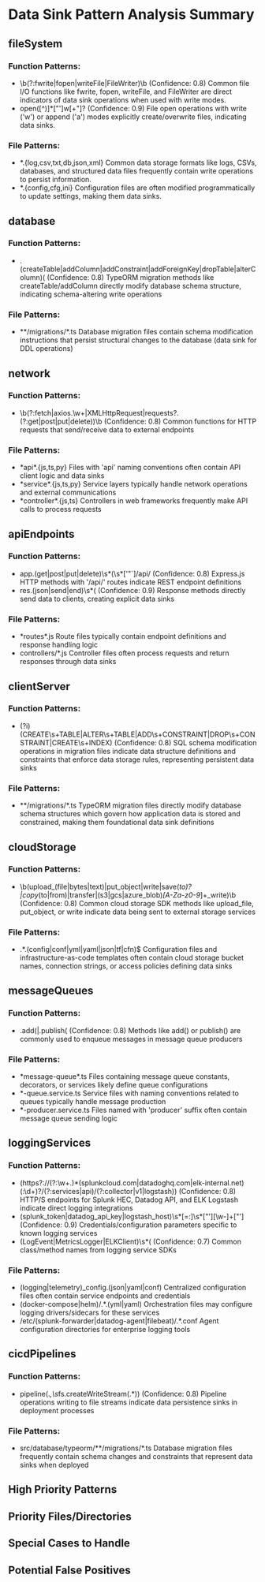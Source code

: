 # Data Sink Pattern Analysis Summary


## fileSystem

### Function Patterns:
- \b(?:fwrite|fopen|writeFile|FileWriter)\b (Confidence: 0.8)
  Common file I/O functions like fwrite, fopen, writeFile, and FileWriter are direct indicators of data sink operations when used with write modes.
- open\([^)]*["']w[+"]? (Confidence: 0.9)
  File open operations with write ('w') or append ('a') modes explicitly create/overwrite files, indicating data sinks.

### File Patterns:
- \*\.\{log,csv,txt,db,json,xml\}
  Common data storage formats like logs, CSVs, databases, and structured data files frequently contain write operations to persist information.
- \*\.\{config,cfg,ini\}
  Configuration files are often modified programmatically to update settings, making them data sinks.

## database

### Function Patterns:
- \.(createTable|addColumn|addConstraint|addForeignKey|dropTable|alterColumn)\( (Confidence: 0.8)
  TypeORM migration methods like createTable/addColumn directly modify database schema structure, indicating schema-altering write operations

### File Patterns:
- \*\*/migrations/\*\.ts
  Database migration files contain schema modification instructions that persist structural changes to the database (data sink for DDL operations)

## network

### Function Patterns:
- \b(?:fetch|axios\.\w+|XMLHttpRequest|requests?\.(?:get|post|put|delete))\b (Confidence: 0.8)
  Common functions for HTTP requests that send/receive data to external endpoints

### File Patterns:
- \*api\*\.\{js,ts,py\}
  Files with 'api' naming conventions often contain API client logic and data sinks
- \*service\*\.\{js,ts,py\}
  Service layers typically handle network operations and external communications
- \*controller\*\.\{js,ts\}
  Controllers in web frameworks frequently make API calls to process requests

## apiEndpoints

### Function Patterns:
- app\.(get|post|put|delete)\s*\(\s*['"`]/api/ (Confidence: 0.8)
  Express.js HTTP methods with '/api/' routes indicate REST endpoint definitions
- res\.(json|send|end)\s*\( (Confidence: 0.9)
  Response methods directly send data to clients, creating explicit data sinks

### File Patterns:
- \*routes\*\.js
  Route files typically contain endpoint definitions and response handling logic
- controllers/*.js
  Controller files often process requests and return responses through data sinks

## clientServer

### Function Patterns:
- \(\?i\)\(CREATE\\s\+TABLE\|ALTER\\s\+TABLE\|ADD\\s\+CONSTRAINT\|DROP\\s\+CONSTRAINT\|CREATE\\s\+INDEX\) (Confidence: 0.8)
  SQL schema modification operations in migration files indicate data structure definitions and constraints that enforce data storage rules, representing persistent data sinks

### File Patterns:
- \*\*/migrations/\*\.ts
  TypeORM migration files directly modify database schema structures which govern how application data is stored and constrained, making them foundational data sink definitions

## cloudStorage

### Function Patterns:
- \b(upload_(file|bytes|text)|put_object|write|save(_to)?|copy_(to|from)|transfer|(s3|gcs|azure_blob)_[A-Za-z0-9_]+_write)\b (Confidence: 0.8)
  Common cloud storage SDK methods like upload_file, put_object, or write indicate data being sent to external storage services

### File Patterns:
- .*\.(config|conf|yml|yaml|json|tf|cfn)$
  Configuration files and infrastructure-as-code templates often contain cloud storage bucket names, connection strings, or access policies defining data sinks

## messageQueues

### Function Patterns:
- \.add\(|\.publish\( (Confidence: 0.8)
  Methods like add() or publish() are commonly used to enqueue messages in message queue producers

### File Patterns:
- \*message-queue\*\.ts
  Files containing message queue constants, decorators, or services likely define queue configurations
- \*-queue\.service\.ts
  Service files with naming conventions related to queues typically handle message production
- \*-producer\.service\.ts
  Files named with 'producer' suffix often contain message queue sending logic

## loggingServices

### Function Patterns:
- (https?:\/\/(?:\w+\.)*(splunkcloud\.com|datadoghq\.com|elk-internal\.net)(:\d+)?\/(?:services|api)\/(?:collector|v1|logstash)) (Confidence: 0.8)
  HTTP/S endpoints for Splunk HEC, Datadog API, and ELK Logstash indicate direct logging integrations
- (splunk_token|datadog_api_key|logstash_host)\s*[=:]\s*["'][\w-]+["'] (Confidence: 0.9)
  Credentials/configuration parameters specific to known logging services
- (LogEvent|MetricsLogger|ELKClient)\s*\( (Confidence: 0.7)
  Common class/method names from logging service SDKs

### File Patterns:
- (logging|telemetry)_config\.(json|yaml|conf)
  Centralized configuration files often contain service endpoints and credentials
- (docker-compose|helm)/.*\.(yml|yaml)
  Orchestration files may configure logging drivers/sidecars for these services
- /etc/(splunk-forwarder|datadog-agent|filebeat)/.*\.conf
  Agent configuration directories for enterprise logging tools

## cicdPipelines

### Function Patterns:
- pipeline\(.*,\s*fs\.createWriteStream\(.*\)\) (Confidence: 0.8)
  Pipeline operations writing to file streams indicate data persistence sinks in deployment processes

### File Patterns:
- src/database/typeorm/\*\*/migrations/\*\.ts
  Database migration files frequently contain schema changes and constraints that represent data sinks when deployed

## High Priority Patterns

## Priority Files/Directories

## Special Cases to Handle

## Potential False Positives
